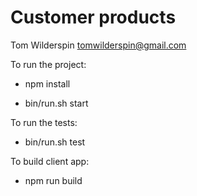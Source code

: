 
Customer products
====

Tom Wilderspin <tomwilderspin@gmail.com>


To run the project:

  - npm install

  - bin/run.sh start


To run the tests:

  - bin/run.sh test

To build client app:

  - npm run build
